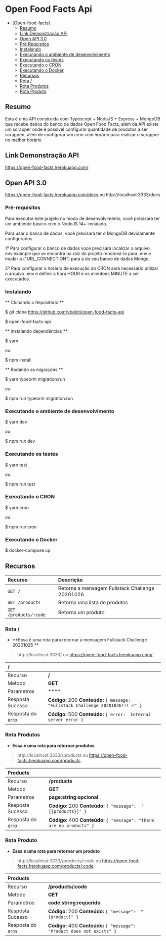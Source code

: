 # Open Food Facts Api

- [Open-food-facts]
    - [Resumo](#resumo)
    - [Link Demonstração API](#link-demonstracao-api)
    - [Open API 3.0](#open-api-3.0)
    - [Pré Requisitos](#pre-requisitos)
    - [Instalando](#instalando)
    - [Executando o ambiente de desenvolvimento](#executando-o-ambiente-de-desenvolvimento)
    - [Executando os testes](#executando-os-testes)
    - [Executando o CRON](#executando-o-cron)
    - [Executando o Docker](#executando-o-docker)
    - [Recursos](#recursos)
    - [Rota /](#rota-/)
    - [Rota Produtos](#rota-produtos)
    - [Rota Produto](#rota-produto)

## Resumo

Esta é uma API construída com Typescript + NodeJS + Express + MongoDB que recebe dados do banco de dados Open Food Facts, além da API existe um scrapper onde é possível configurar quantidade de produtos a ser scrapped, além de configurar um cron com horário para realizar o scrapper no melhor horário

## Link Demonstração API

<a href="https://open-food-facts.herokuapp.com/">https://open-food-facts.herokuapp.com/</a>

## Open API 3.0

<a href="https://open-food-facts.herokuapp.com/docs">https://open-food-facts.herokuapp.com/docs ou http://localhost:3333/docs </a>

### Pré-requisitos

Para executar este projeto no modo de desenvolvimento, você precisará ter um ambiente básico com o NodeJS 14+ instalado.

Para usar o banco de dados, você precisará ter o MongoDB devidamente configurados.

1º Para configurar o banco de dados voce precisará localizar o arquivo env.example que se encontra na raiz do projeto renomeá-lo para .env e mudar a ("URL_CONNECTION") para a do seu banco de dados Mongo.

2º Para configurar o horário de execução do CRON será necessário utilizar o arquivo .env e definir a hora HOUR e os minutoes MINUTE a ser executados.

### Instalando

** Clonando o Repositório **

$ git clone https://github.com/vbeloti/open-food-facts-api

$ open-food-facts-api

** Instalando dependências **

$ yarn

_ou_

$ npm install

** Rodando as migrações **

$ yarn typeorm migration:run

_ou_

$ npm run typeorm migration:run

### Executando o ambiente de desenvolvimento

$ yarn dev

_ou_

$ npm run dev

### Executando os testes

$ yarn test

_ou_

$ npm run test

### Executando o CRON

$ yarn cron

_ou_

$ npm run cron

### Executando o Docker

$ docker-compose up

## Recursos

| Recurso                    | Descrição                                                             |
|:--------------             |:----------------------------------------------------------------------|
| `GET /      `              | Retorna a mensagem Fullstack Challenge 20201026                       |
| `GET /products`            | Retorna uma lista de produtos                                         |
| `GET /products/:code`      | Retorna um produto                                                    |


### Rota /

- **Essa é uma rota para retornar a mensagem Fullstack Challenge 20201026 **

> http://localhost:3333/ ou https://open-food-facts.herokuapp.com/

| /                 |                                                                                     |
|:------------------|:------------------------------------------------------------------------------------|
| Recurso           |                         **/**                                                       |
| Metodo            |                         **GET**                                                     |
| Parametros        |                         ****                                                        |
| Resposta Sucesso  | **Código:** 200 **Conteúdo:** `{ message:  "Fullstack Challenge 20201026!!! 🔥" }`  |
| Resposta do erro  |  **Código:** 500 **Conteúdo:** `{ error:  Internal server error }`                  |

### Rota Produtos

- **Essa é uma rota para retornar produtos**

> http://localhost:3333//products ou https://open-food-facts.herokuapp.com/products

| Products          |                                                                            |
|:------------------|:---------------------------------------------------------------------------|
| Recurso           |                         **/products**                                      |
| Metodo            |                         **GET**                                            |
| Parametros        |                         **page**:**string**:**opcional**                   |
| Resposta Sucesso  | **Código:** 200 **Conteúdo:** `{ "message":  "[{products}]" }`              |
| Resposta do erro  |  **Código:** 400 **Conteúdo:** `{ "message": "There are no products" }`    |

### Rota Produto

- **Essa é uma rota para retornar um produto**

> http://localhost:3333//products/:code ou https://open-food-facts.herokuapp.com/products/:code

| Products          |                                                                            |
|:------------------|:---------------------------------------------------------------------------|
| Recurso           |                         **/products/:code**                                |
| Metodo            |                         **GET**                                            |
| Parametros        |                         **code**:**string**:**requerido**                  |
| Resposta Sucesso  | **Código:** 200 **Conteúdo:** `{ "message":  "{product}" }`                |
| Resposta do erro  |  **Código:** 400 **Conteúdo:** `{ "message": "Product does not exists" }`  |



